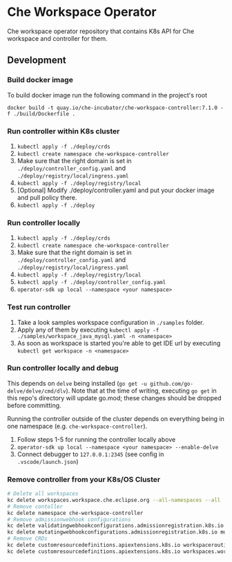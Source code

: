 # Che Workspace Operator

Che workspace operator repository that contains K8s API for Che workspace and controller for them.

## Development

### Build docker image

To build docker image run the following command in the project's root

```
docker build -t quay.io/che-incubator/che-workspace-controller:7.1.0 -f ./build/Dockerfile .
```

### Run controller within K8s cluster
1. `kubectl apply -f ./deploy/crds`
2. `kubectl create namespace che-workspace-controller`
3. Make sure that the right domain is set in `./deploy/controller_config.yaml` and `./deploy/registry/local/ingress.yaml`
4. `kubectl apply -f ./deploy/registry/local`
5. [Optional] Modify ./deploy/controller.yaml and put your docker image and pull policy there.
6. `kubectl apply -f ./deploy`

### Run controller locally
1. `kubectl apply -f ./deploy/crds`
2. `kubectl create namespace che-workspace-controller`
3. Make sure that the right domain is set in `./deploy/controller_config.yaml` and `./deploy/registry/local/ingress.yaml`
4. `kubectl apply -f ./deploy/registry/local`
5. `kubectl apply -f ./deploy/controller_config.yaml`
6. `operator-sdk up local --namespace <your namespace>`

### Test run controller

1. Take a look samples workspace configuration in `./samples` folder.
2. Apply any of them by executing `kubectl apply -f ./samples/workspace_java_mysql.yaml -n <namespace>`
3. As soon as workspace is started you're able to get IDE url by executing `kubectl get workspace -n <namespace>`

### Run controller locally and debug
This depends on `delve` being installed (`go get -u github.com/go-delve/delve/cmd/dlv`). Note that at the time of writing, executing `go get` in this repo's directory will update go.mod; these changes should be dropped before committing.

Running the controller outside of the cluster depends on everything being in one namespace (e.g. `che-workspace-controller`).

1. Follow steps 1-5 for running the controller locally above
2. `operator-sdk up local --namespace <your namespace> --enable-delve`
3. Connect debugger to `127.0.0.1:2345` (see config in `.vscode/launch.json`)

### Remove controller from your K8s/OS Cluster
```sh
# Delete all workspaces
kc delete workspaces.workspace.che.eclipse.org --all-namespaces --all
# Remove contoller
kc delete namespace che-workspace-controller
# Remove admissionwebhook configurations
kc delete validatingwebhookconfigurations.admissionregistration.k8s.io validate-workspace-admission-hooks
kc delete mutatingwebhookconfigurations.admissionregistration.k8s.io mutate-workspace-admission-hooks
# Remove CRDs
kc delete customresourcedefinitions.apiextensions.k8s.io workspaceroutings.workspace.che.eclipse.org
kc delete customresourcedefinitions.apiextensions.k8s.io workspaces.workspace.che.eclipse.org
```
